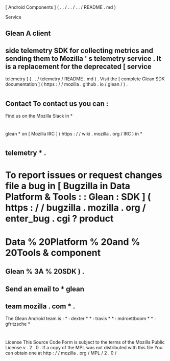 #
[
Android
Components
]
(
.
.
/
.
.
/
.
.
/
README
.
md
)
>
Service
>
Glean
A
client
-
side
telemetry
SDK
for
collecting
metrics
and
sending
them
to
Mozilla
'
s
telemetry
service
.
It
is
a
replacement
for
the
deprecated
[
service
-
telemetry
]
(
.
.
/
telemetry
/
README
.
md
)
.
Visit
the
[
complete
Glean
SDK
documentation
]
(
https
:
/
/
mozilla
.
github
.
io
/
glean
/
)
.
#
#
Contact
To
contact
us
you
can
:
-
Find
us
on
the
Mozilla
Slack
in
*
#
glean
*
on
[
Mozilla
IRC
]
(
https
:
/
/
wiki
.
mozilla
.
org
/
IRC
)
in
*
#
telemetry
*
.
-
To
report
issues
or
request
changes
file
a
bug
in
[
Bugzilla
in
Data
Platform
&
Tools
:
:
Glean
:
SDK
]
(
https
:
/
/
bugzilla
.
mozilla
.
org
/
enter_bug
.
cgi
?
product
=
Data
%
20Platform
%
20and
%
20Tools
&
component
=
Glean
%
3A
%
20SDK
)
.
-
Send
an
email
to
*
glean
-
team
mozilla
.
com
*
.
-
The
Glean
Android
team
is
:
*
:
dexter
*
*
:
travis
*
*
:
mdroettboom
*
*
:
gfritzsche
*
#
#
License
This
Source
Code
Form
is
subject
to
the
terms
of
the
Mozilla
Public
License
v
.
2
.
0
.
If
a
copy
of
the
MPL
was
not
distributed
with
this
file
You
can
obtain
one
at
http
:
/
/
mozilla
.
org
/
MPL
/
2
.
0
/
